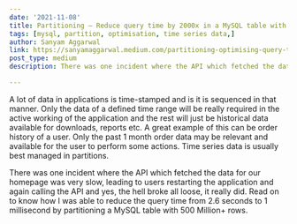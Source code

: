 ```yaml
---
date: '2021-11-08'
title: Partitioning — Reduce query time by 2000x in a MySQL table with 500M+ rows
tags: [mysql, partition, optimisation, time series data,]
author: Sanyam Aggarwal
link: https://sanyamaggarwal.medium.com/partitioning-optimising-query-time-by-2000x-in-a-table-with-500m-rows-80c16100fede
post_type: medium
description: There was one incident where the API which fetched the data for our homepage was very slow, leading to users restarting the application and ....

---
```


A lot of data in applications is time-stamped and is it is sequenced in that manner. Only the data of a defined time range will be really required in the active working of the application and the rest will just be historical data available for downloads, reports etc. A great example of this can be order history of a user. Only the past 1 month order data may be relevant and available for the user to perform some actions. Time series data is usually best managed in partitions. 

There was one incident where the API which fetched the data for our homepage was very slow, leading to users restarting the application and again calling the API and yes, the hell broke all loose, it really did. Read on to know how I was able to reduce the query time from 2.6 seconds to 1 millisecond by partitioning a MySQL table with 500 Million+ rows.